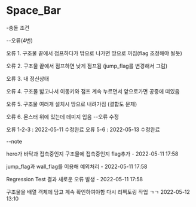 # Space_Bar


-충돌 조건

--오류(4번)

오류 1. 구조물 끝에서 점프하다가 밖으로 나가면 땅으로 꺼짐(flag 조정해야 될듯)

오류 2. 구조물 끝에서 점프하면 낮게 점프됨 (jump_flag를 변경해서 그럼)

오류 3. 내 정신상태

오류 4. 구조물 밟고나서 이동키와 점프 계속 누르면서 앞으로가면 공중에 떠있음

오류 5. 구조물 여러개 설치시 땅으로 내려가짐 (결합도 문제) 

오류 6. 몬스터 위에 있는데 데미지 입음
--오류 수정

오류 1-2-3 : 2022-05-11 수정완료
오류 5-6 : 2022-05-13 수정완료

--note

hero가 바닥과 접촉중인지 구조물에 접촉중인지 flag추가 -  2022-05-11 17:58

jump_flag과 wall_flag를 이용해 예외처리 -  2022-05-11 17:58

Regression Test 결과 새로운 오류 발생 - 2022-05-11 17:58	

구조물을 배열 객체에 담고 계속 확인하여야함 다시 리펙토링 작업 ㄱㄱ 2022-05-12 13:10
